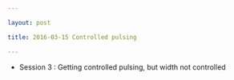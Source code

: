 ```yaml
---

layout: post

title: 2016-03-15 Controlled pulsing

---
```



-   Session 3 : Getting controlled pulsing, but width not controlled

